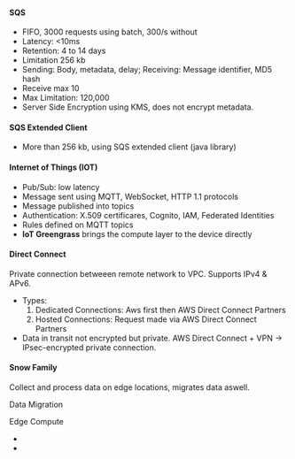 



#### SQS

- FIFO, 3000 requests using batch, 300/s without
- Latency: <10ms
- Retention: 4 to 14 days
- Limitation 256 kb
- Sending: Body, metadata,  delay; Receiving: Message identifier, MD5 hash
- Receive max 10
- Max Limitation: 120,000
- Server Side Encryption using KMS, does not encrypt metadata.

#### SQS Extended Client

- More than 256 kb, using SQS extended client (java library)

#### Internet of Things (IOT)

- Pub/Sub: low latency
- Message sent using MQTT, WebSocket, HTTP 1.1 protocols
- Message published into topics
- Authentication: X.509 certificares, Cognito, IAM, Federated Identities
- Rules defined on MQTT topics
- **IoT Greengrass** brings the compute layer to the device directly



#### Direct Connect

Private connection betweeen remote network to VPC. Supports IPv4 & APv6.

- Types:
  1. Dedicated Connections: Aws first then AWS Direct Connect Partners
  2. Hosted Connections: Request made via AWS Direct Connect Partners
- Data in transit not encrypted but private. AWS Direct Connect + VPN -> IPsec-encrypted private connection.

#### Snow Family

Collect and process data on edge locations, migrates data aswell.

Data Migration

Edge Compute





- 

- 







 

 

